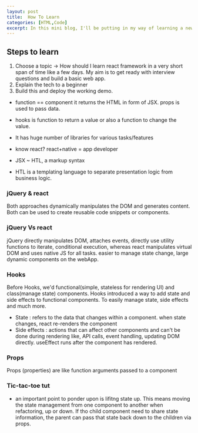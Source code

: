 ```yaml
---
layout: post
title:  How To Learn
categories: [HTML,Code]
excerpt: In this mini blog, I'll be putting in my way of learning a new framework/library. I'm about to learn react library and it's Let's see how it goes.  
---
```


## Steps to learn

1. Choose a topic -> How should I learn react framework in a very short span of time like a few days. My aim is to get ready with interview questions and build a basic web app.
2. Explain the tech to a beginner
3. Build this and deploy the working demo.

* function == component
it returns the HTML in form of JSX.
props is used to pass data.

* hooks is function to return a value or also a function to change the value.

* It has huge number of libraries for various tasks/features
* know react? react+native = app developer
* JSX ~ HTL, a markup syntax
* HTL is a templating language to separate presentation logic from business logic.

### jQuery & react

Both approaches dynamically manipulates the DOM and generates content. Both can be used to create reusable code snippets or components.

### jQuery Vs react

jQuery directly manipulates DOM, attaches events, directly use utility functions to iterate, conditional execution, whereas react manipulates virtual DOM and uses native JS for all tasks. easier to manage state change, large dynamic components on the webApp.

### Hooks

Before Hooks, we'd functional(simple, stateless for rendering UI) and class(manage state) components. Hooks introduced a way to add state and side effects to functional components. To easily manage state, side effects and much more.

* State : refers to the data that changes within a component. when state changes, react re-renders the component
* Side effects : actions that can affect other components and can't be done during rendering like, API calls, event handling, updating DOM directly. useEffect runs after the component has rendered. 

### Props

Props (properties) are like function arguments passed to a component

### Tic-tac-toe tut

* an important point to ponder upon is lifitng state up. This means moving the state management from one component to another when refactoring, up or down. If tho child component need to share state information, the parent can pass that state back down to the children via props.     